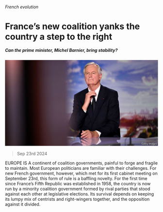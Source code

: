###### French evolution

# France’s new coalition yanks the country a step to the right 

##### Can the prime minister, Michel Barnier, bring stability? 

![image](images/20240928_EUP503.jpg) 

> Sep 23rd 2024 

EUROPE IS A continent of coalition governments, painful to forge and fragile to maintain. Most European politicians are familiar with their challenges. For  new French government, however, which met for its first cabinet meeting on September 23rd, this form of rule is a baffling novelty. For the first time since France’s Fifth Republic was established in 1958, the country is now run by a minority coalition government formed by rival parties that stood against each other at legislative elections. Its survival depends on keeping its lumpy mix of centrists and right-wingers together, and the opposition against it divided.

